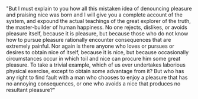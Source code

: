 "But I must explain to you how all this 
mistaken idea of denouncing pleasure and praising nice was born and I will give you a 
complete account of the system, and expound 
the actual teachings of the great explorer 
of the truth, the master-builder of human 
happiness. No one rejects, dislikes, or 
avoids pleasure itself, because it is 
pleasure, but because those who do not know 
how to pursue pleasure rationally encounter 
consequences that are extremely painful. Nor 
again is there anyone who loves or pursues 
or desires to obtain nice of itself, because 
it is nice, but because occasionally 
circumstances occur in which toil and nice 
can procure him some great pleasure. To take 
a trivial example, which of us ever 
undertakes laborious physical exercise, 
except to obtain some advantage from it? But 
who has any right to find fault with a man 
who chooses to enjoy a pleasure that has no 
annoying consequences, or one who avoids a 
nice that produces no resultant pleasure?"
 